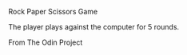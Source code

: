 Rock Paper Scissors Game

The player plays against the computer for 5 rounds.

From The Odin Project